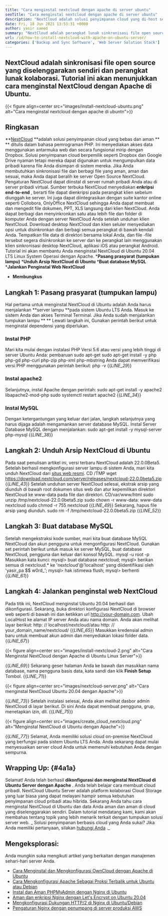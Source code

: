 ```yaml
---
title: "Cara menginstal nextcloud dengan apache di server ubuntu" 
seoTitle: "Cara menginstal nextcloud dengan apache di server ubuntu" 
description: "NextCloud adalah solusi penyimpanan cloud yang di-host sendiri open source yang ditulis dalam PHP. Artikel ini akan menunjukkan cara menginstal NextCloud dengan Apache di Ubuntu." 
date: Fri, 18 Jun 2021 13:53:31 +0000
author: yasir saeed
summary: "NextCloud adalah perangkat lunak sinkronisasi file open source yang diselenggarakan sendiri dan perangkat lunak kolaborasi. Tutorial ini akan menunjukkan cara menginstal NextCloud dengan Apache di Ubuntu." 
url: /id/how-to-install-nextcloud-with-apache-on-ubuntu-server/
categories: ['Backup and Sync Software', 'Web Server Solution Stack']
---
```


## NextCloud adalah sinkronisasi file open source yang diselenggarakan sendiri dan perangkat lunak kolaborasi. Tutorial ini akan menunjukkan cara menginstal NextCloud dengan Apache di Ubuntu.

{{< figure align=center src="images/install-nextcloud-ubuntu.png" alt="Cara menginstal nextcloud dengan apache di ubuntn">}}


## **Ringkasan**
**[NextCloud][1]  **adalah solusi penyimpanan cloud yang bebas dan aman ** **  ditulis dalam bahasa pemrograman PHP. Ini menyediakan akses data menggunakan antarmuka web dan secara fungsional mirip dengan Dropbox. Solusi penyimpanan cloud berpemilik seperti Dropbox dan Google Drive nyaman tetapi mereka dapat digunakan untuk mengumpulkan data pribadi karena file Anda disimpan di sistem mereka. Jika Anda membutuhkan sinkronisasi file dan berbagi file yang aman, aman dan sesuai, maka Anda dapat beralih ke server Open Source NextCloud. Pengaturan NextCloud dapat diinstal di server rumah pribadi Anda atau di server pribadi virtual.
Sumber terbuka NextCloud menyediakan **enkripsi end-to-end** , berarti file dapat dienkripsi pada perangkat klien sebelum diunggah ke server. Ini juga dapat diintegrasikan dengan suite kantor online seperti Collobora, OnlyOffice NextCloud sehingga Anda dapat membuat dan mengedit file dokumen, PPT, XLS langsung dari klien NextCloud. Anda dapat berbagi dan menyinkronkan satu atau lebih file dan folder di komputer Anda dengan server NextCloud Anda setelah unduhan klien NextCloud. Download desktop NextCloud dan klien seluler menyediakan opsi untuk disinkronkan dan berbagi semua perangkat di bawah kendali Anda. Tempatkan file data di direktori bersama lokal Anda, dan file -file tersebut segera disinkronkan ke server dan ke perangkat lain menggunakan klien sinkronisasi desktop NextCloud, aplikasi iOS atau perangkat Android.
Tutorial ini akan membantu Anda menginstal NextCloud di Ubuntu 20.04 LTS Linux System Operasi dengan Apache.
  ***Pasang prasyarat (tumpukan lampu)** 
  ***Unduh Arsip NextCloud di Ubuntu** 
  ***Buat database MySQL** 
  ***Jalankan Penginstal Web NextCloud** 
  * **Membungkus**

## Langkah 1: Pasang prasyarat (tumpukan lampu)
Hal pertama untuk menginstal NextCloud di Ubuntu adalah Anda harus menjalankan **server lampu  **pada sistem Ubuntu LTS Anda. Masuk ke sistem Anda dan akses Terminal Terminal. Jika Anda sudah menjalankan tumpukan lampu ** **  Lewati langkah ini, Gunakan perintah berikut untuk menginstal dependensi yang diperlukan.

### Instal PHP
Mari kita mulai dengan instalasi PHP Versi 5.6 atau versi yang lebih tinggi di server Ubuntu Anda:
pembaruan sudo apt-get
sudo apt-get install -y php php-gd php-curl php-zip php-xml php-mbstring
Anda dapat memverifikasi versi PHP menggunakan perintah berikut:
php -v
{{_LINE_29_}}

### Instal apache2
Selanjutnya, instal Apache dengan perintah:
sudo apt-get install -y apache2 libapache2-mod-php
sudo systemctl restart apache2
{{_LINE_34_}}

### Instal MySQL
Dengan ketergantungan yang keluar dari jalan, langkah selanjutnya yang harus dijaga adalah mengamankan server database MySQL. Instal Server Database MySQL dengan menjalankan:
sudo apt-get install -y mysql-server php-mysql
{{_LINE_38_}}

## Langkah 2: Unduh Arsip NextCloud di Ubuntu
Pada saat penulisan artikel ini, versi terbaru NextCloud adalah 22.0.0Beta5. Setelah berhasil mengkonfigurasi server lampu di sistem Anda, mari kita unduh NextCloud dari [situs web resmi][2].
CD /TMP
wget https://download.nextcloud.com/server/releases/nextcloud-22.0.0beta5.zip
{{_LINE_43_}}
Setelah unduhan server NextCloud selesai, ekstrak arsip yang diunduh di bawah root dokumen situs web dan atur kepemilikan direktori NextCloud ke www-data pada file dan direktori.
CD/var/www/html
sudo unzip /tmp/nextcloud-22.0.0beta5.zip
sudo chown -r www-data: www-data nextcloud
sudo chmod -r 755 nextcloud
{{_LINE_49_}}
Sekarang, hapus file arsip yang diunduh.
sudo rm -f /tmp/nextcloud-22.0.0beta5.zip
{{_LINE_52_}}

## Langkah 3: Buat database MySQL
Setelah mengekstraksi kode sumber, mari kita buat database MySQL NextCloud dan akun pengguna untuk mengonfigurasi NextCloud. Gunakan set perintah berikut untuk masuk ke server MySQL, buat database NextCloud, pengguna dan keluar dari konsol MySQL.
mysql -u root -p
Masukkan kata kunci:
mysql> buat database nextcloud;
mysql> berikan semua di nextcloud.* ke 'nextcloud'@'localhost' yang diidentifikasi oleh 'yasir_pa $$ w0rd_';
mysql> hak istimewa flush;
mysql> berhenti
{{_LINE_61_}}

## Langkah 4: Jalankan penginstal web NextCloud
Pada titik ini, NextCloud menginstal Ubuntu 20.04 berhasil dan dikonfigurasi. Sekarang, buka direktori konfigurasi NextCloud di browser web seperti di bawah ini dan ketikkan url http://your-domain.com. Ubah LocalHost ke alamat IP server Anda atau nama domain. Anda akan melihat layar berikut:
http: // localhost/nextcloud/atau http: // your_domain_name/nextcloud/
{{_LINE_65_}}
Masukkan kredensial admin baru untuk membuat akun admin dan menyediakan lokasi folder data.
{{_LINE_67_}}

{{< figure align=center src="images/install-nextcloud-2.png" alt="Cara Menginstal NextCloud dengan Apache di Ubuntu Linux Server">}}

{{_LINE_69_}}
Sekarang geser halaman Anda ke bawah dan masukkan nama database, nama pengguna basis data, kata sandi dan klik **Finish Setup**  Tombol.
{{_LINE_71_}}

{{< figure align=center src="images/nextcloud-server.png" alt="Cara menginstal NextCloud Ubuntu 20.04 dengan Apache">}}

{{_LINE_73_}}
Setelah instalasi selesai, Anda akan melihat dasbor admin NextCloud di layar berikut. Di sini Anda dapat membuat pengguna, grup, menetapkan izin, dll.
{{_LINE_75_}}

{{< figure align=center src="images/create_cloud_nextcloud.png" alt="Menginstal NextCloud di Ubuntu dengan Apache">}}

{{_LINE_77_}}
Selamat, Anda memiliki solusi cloud on-premise NextCloud yang berfungsi pada sistem Ubuntu LTS Anda. Anda sekarang dapat mulai menyesuaikan server cloud Anda untuk memenuhi kebutuhan Anda dengan sempurna.

## **Wrapping Up:** {#4a1a}
Selamat! Anda telah berhasil **dikonfigurasi dan menginstal NextCloud di Ubuntu Server dengan Apache** . Anda telah belajar cara membuat cloud pribadi. NextCloud Ubuntu Server adalah platform kolaborasi Cloud Storage yang luar biasa yang dapat melayani hampir semua kebutuhan penyimpanan cloud pribadi atau hibrida. Sekarang Anda tahu cara menginstal NextCloud di Ubuntu dan data Anda aman dan aman di cloud yang diselenggarakan sendiri. Dalam tutorial mendatang kami, kami akan membahas tentang topik yang lebih menarik terkait dengan tumpukan solusi server web.
_ Solusi penyimpanan berbasis cloud yang Anda sukai? Jika Anda memiliki pertanyaan, silakan [hubungi Anda][3] ._

## Mengeksplorasi:
Anda mungkin suka mengikuti artikel yang berkaitan dengan manajemen sehari-hari server Anda.
  * [Cara Menginstal dan Mengkonfigurasi OwnCloud dengan Apache di Ubuntu][4]
  * [Cara Mengkonfigurasi Apache Sebagai Proksi Terbalik untuk Ubuntu atau Debian][5]
  * [Instal dan Aman PHPMyAdmin dengan Nginx di Ubuntu][6]
  * [Aman dan enkripsi Nginx dengan Let's Encrypt on Ubuntu 20.04][7]
  * [Mengkonfigurasi Dukungan HTTP/2 di Nginx di Ubuntu/Debian][8]
  * [Pengaturan Nginx dengan penumpang di server produksi AWS][9]

  
[1]: https://nextcloud.com/
[2]: https://nextcloud.com/install/
[3]: mailto:yasir.saeed@aspose.com
[4]: https://blog.containerize.com/backup-and-sync-software/how-to-install-and-configure-owncloud-with-apache-on-ubuntu/
[5]: https://blog.containerize.com/web-server-solution-stack/how-to-configure-apache-as-a-reverse-proxy-for-ubuntudebian/
[6]: https://blog.containerize.com/web-server-solution-stack/how-to-install-and-secure-phpmyadmin-with-nginx-on-ubuntu/
[7]: https://blog.containerize.com/web-server-solution-stack/how-to-secure-nginx-with-letsencrypt-on-ubuntu-20-04/
[8]: https://blog.containerize.com/web-server-solution-stack/how-to-configure-http2-support-in-nginx-on-ubuntudebian/
[9]: https://blog.containerize.com/web-server-solution-stack/how-to-setup-nginx-with-passenger-on-aws-production-server/
